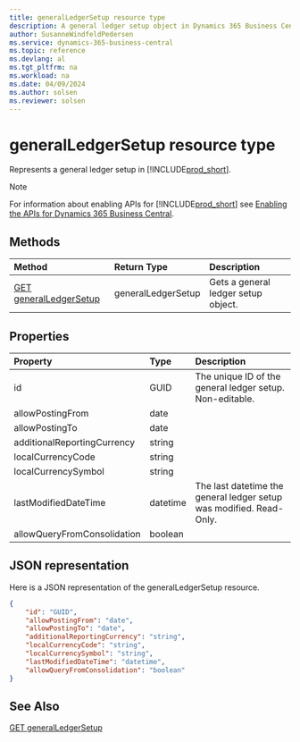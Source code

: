 ```yaml
---
title: generalLedgerSetup resource type
description: A general ledger setup object in Dynamics 365 Business Central.
author: SusanneWindfeldPedersen
ms.service: dynamics-365-business-central
ms.topic: reference
ms.devlang: al
ms.tgt_pltfrm: na
ms.workload: na
ms.date: 04/09/2024
ms.author: solsen
ms.reviewer: solsen
---
```


# generalLedgerSetup resource type

<!-- START>DO_NOT_EDIT -->
<!-- IMPORTANT:Do not edit any of the content between here and the END>DO_NOT_EDIT. -->
Represents a general ledger setup in [!INCLUDE[prod_short](../../../includes/prod_short.md)].

> [!NOTE]
> For information about enabling APIs for [!INCLUDE[prod_short](../../../includes/prod_short.md)] see [Enabling the APIs for Dynamics 365 Business Central](../enabling-apis-for-dynamics-nav.md).

## Methods

| Method | Return Type|Description |
|:--------------------|:-----------|:-------------------------|
|[GET generalLedgerSetup](../api/dynamics_generalledgersetup_get.md)|generalLedgerSetup|Gets a general ledger setup object.|



## Properties

| Property           | Type   |Description     |
|:-------------------|:-------|:---------------|
|id|GUID|The unique ID of the general ledger setup. Non-editable.|
|allowPostingFrom|date||
|allowPostingTo|date||
|additionalReportingCurrency|string||
|localCurrencyCode|string||
|localCurrencySymbol|string||
|lastModifiedDateTime|datetime|The last datetime the general ledger setup was modified. Read-Only.|
|allowQueryFromConsolidation|boolean||

## JSON representation

Here is a JSON representation of the generalLedgerSetup resource.


```json
{
    "id": "GUID",
    "allowPostingFrom": "date",
    "allowPostingTo": "date",
    "additionalReportingCurrency": "string",
    "localCurrencyCode": "string",
    "localCurrencySymbol": "string",
    "lastModifiedDateTime": "datetime",
    "allowQueryFromConsolidation": "boolean"
}
```
<!-- IMPORTANT: END>DO_NOT_EDIT -->

## See Also
[GET generalLedgerSetup](../api/dynamics_generalledgersetup_get.md)
